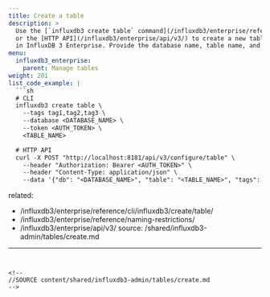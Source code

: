 ```yaml
---
title: Create a table
description: >
  Use the [`influxdb3 create table` command](/influxdb3/enterprise/reference/cli/influxdb3/create/table/)
  or the [HTTP API](/influxdb3/enterprise/api/v3/) to create a new table in a specified database 
  in InfluxDB 3 Enterprise. Provide the database name, table name, and tag columns.
menu:
  influxdb3_enterprise:
    parent: Manage tables
weight: 201
list_code_example: |
  ```sh
  # CLI
  influxdb3 create table \
    --tags tag1,tag2,tag3 \
    --database <DATABASE_NAME> \
    --token <AUTH_TOKEN> \
    <TABLE_NAME>

  # HTTP API
  curl -X POST "http://localhost:8181/api/v3/configure/table" \
    --header "Authorization: Bearer <AUTH_TOKEN>" \
    --header "Content-Type: application/json" \
    --data '{"db": "<DATABASE_NAME>", "table": "<TABLE_NAME>", "tags": ["tag1", "tag2", "tag3"]}'
  ```
related:
  - /influxdb3/enterprise/reference/cli/influxdb3/create/table/
  - /influxdb3/enterprise/reference/naming-restrictions/
  - /influxdb3/enterprise/api/v3/
source: /shared/influxdb3-admin/tables/create.md
---
```


<!--
//SOURCE content/shared/influxdb3-admin/tables/create.md
-->